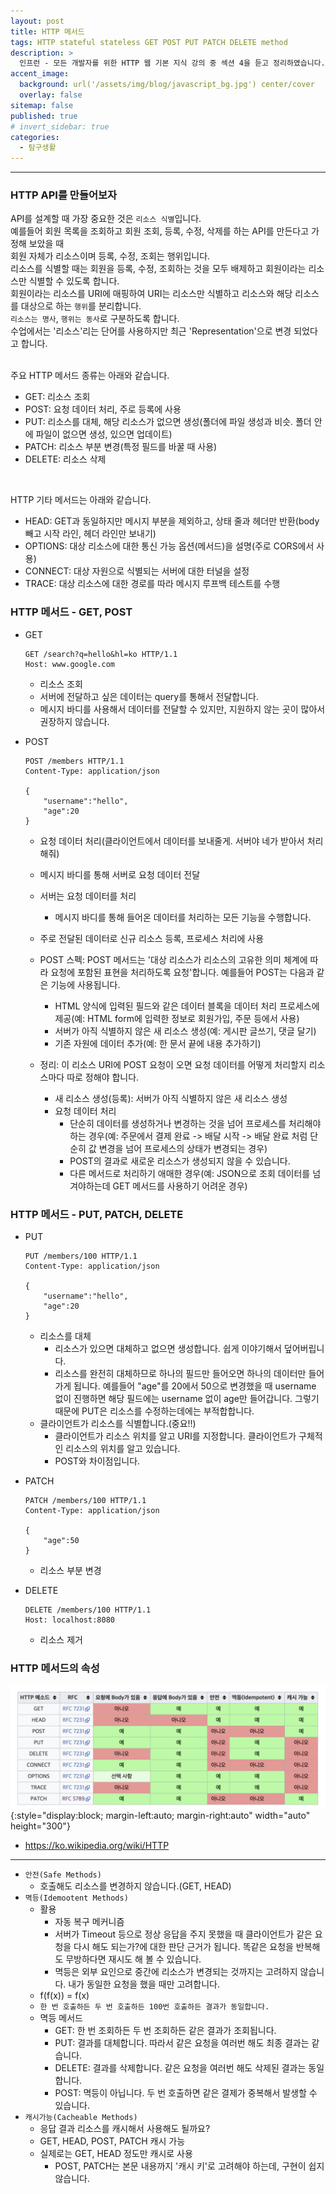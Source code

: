 ```yaml
---
layout: post
title: HTTP 메서드
tags: HTTP stateful stateless GET POST PUT PATCH DELETE method
description: >
  인프런 - 모든 개발자를 위한 HTTP 웹 기본 지식 강의 중 섹션 4을 듣고 정리하였습니다.
accent_image:
  background: url('/assets/img/blog/javascript_bg.jpg') center/cover
  overlay: false
sitemap: false
published: true
# invert_sidebar: true
categories:
  - 탐구생활
---
```


---

### HTTP API를 만들어보자

API를 설계할 때 가장 중요한 것은 `리소스 식별`입니다.<br>
예를들어 회원 목록을 조회하고 회원 조회, 등록, 수정, 삭제를 하는 API를 만든다고 가정해 보았을 때<br>
회원 자체가 리소스이며 등록, 수정, 조회는 행위입니다.<br>
리소스를 식별할 때는 회원을 등록, 수정, 조회하는 것을 모두 배제하고 회원이라는 리소스만 식별할 수 있도록 합니다.<br>
회원이라는 리소스를 URI에 매핑하여 URI는 리소스만 식별하고 리소스와 해당 리소스를 대상으로 하는 `행위`를 분리합니다.<br>
`리소스는 명사`, `행위는 동사`로 구분하도록 합니다.<br>
수업에서는 '리소스'리는 단어를 사용하지만 최근 'Representation'으로 변경 되었다고 합니다.<br><br>

주요 HTTP 메서드 종류는 아래와 같습니다.<br>

- GET: 리소스 조회
- POST: 요청 데이터 처리, 주로 등록에 사용
- PUT: 리소스를 대체, 해당 리소스가 없으면 생성(폴더에 파일 생성과 비슷. 폴더 안에 파일이 없으면 생성, 있으면 업데이트)
- PATCH: 리소스 부분 변경(특정 필드를 바꿀 때 사용)
- DELETE: 리소스 삭제

<br>

HTTP 기타 메서드는 아래와 같습니다.

- HEAD: GET과 동일하지만 메시지 부분을 제외하고, 상태 줄과 헤더만 반환(body 빼고 시작 라인, 헤더 라인만 보내기)
- OPTIONS: 대상 리소스에 대한 통신 가능 옵션(메서드)을 설명(주로 CORS에서 사용)
- CONNECT: 대상 자원으로 식별되는 서버에 대한 터널을 설정
- TRACE: 대상 리소스에 대한 경로를 따라 메시지 루프백 테스트를 수행

### HTTP 메서드 - GET, POST

- GET

      GET /search?q=hello&hl=ko HTTP/1.1
      Host: www.google.com

  - 리소스 조회
  - 서버에 전달하고 싶은 데이터는 query를 통해서 전달합니다.
  - 메시지 바디를 사용해서 데이터를 전달할 수 있지만, 지원하지 않는 곳이 많아서 권장하지 않습니다.

- POST

      POST /members HTTP/1.1
      Content-Type: application/json

      {
          "username":"hello",
          "age":20
      }

  - 요청 데이터 처리(클라이언트에서 데이터를 보내줄게. 서버야 네가 받아서 처리해줘)
  - 메시지 바디를 통해 서버로 요청 데이터 전달
  - 서버는 요청 데이터를 처리
    - 메시지 바디를 통해 들어온 데이터를 처리하는 모든 기능을 수행합니다.
  - 주로 전달된 데이터로 신규 리소스 등록, 프로세스 처리에 사용
  - POST 스펙: POST 메서드는 '대상 리소스가 리소스의 고유한 의미 체계에 따라 요청에 포함된 표현을 처리하도록 요청'합니다.
    예를들어 POST는 다음과 같은 기능에 사용됩니다.

    - HTML 양식에 입력된 필드와 같은 데이터 블록을 데이터 처리 프로세스에 제공(예: HTML form에 입력한 정보로 회원가입, 주문 등에서 사용)
    - 서버가 아직 식별하지 않은 새 리소스 생성(예: 게시판 글쓰기, 댓글 달기)
    - 기존 자원에 데이터 추가(예: 한 문서 끝에 내용 추가하기)

  - 정리: 이 리소스 URI에 POST 요청이 오면 요청 데이터를 어떻게 처리할지 리소스마다 따로 정해야 합니다.
    - 새 리소스 생성(등록): 서버가 아직 식별하지 않은 새 리소스 생성
    - 요청 데이터 처리
      - 단순히 데이터를 생성하거나 변경하는 것을 넘어 프로세스를 처리해야 하는 경우(예: 주문에서 결제 완료 -> 배달 시작 -> 배달 완료 처럼 단순히 값 변경을 넘어 프로세스의 상태가 변경되는 경우)
      - POST의 결과로 새로운 리소스가 생성되지 않을 수 있습니다.
      - 다른 메서드로 처리하기 애매한 경우(예: JSON으로 조회 데이터를 넘겨야하는데 GET 메서드를 사용하기 어려운 경우)

### HTTP 메서드 - PUT, PATCH, DELETE

- PUT

      PUT /members/100 HTTP/1.1
      Content-Type: application/json

      {
          "username":"hello",
          "age":20
      }

  - 리소스를 대체
    - 리소스가 있으면 대체하고 없으면 생성합니다. 쉽게 이야기해서 덮어버립니다.
    - 리소스를 완전히 대체하므로 하나의 필드만 들어오면 하나의 데이터만 들어가게 됩니다. 예를들어 "age"를 20에서 50으로 변경했을 때 username 없이 진행하면 해당 필드에는 username 없이 age만 들어갑니다. 그렇기 때문에 PUT은 리소스를 수정하는데에는 부적합합니다.
  - 클라이언트가 리소스를 식별합니다.(중요!!)
    - 클라이언트가 리소스 위치를 알고 URI를 지정합니다. 클라이언트가 구체적인 리소스의 위치를 알고 있습니다.
    - POST와 차이점입니다.

- PATCH

      PATCH /members/100 HTTP/1.1
      Content-Type: application/json

      {
          "age":50
      }

  - 리소스 부분 변경

- DELETE

      DELETE /members/100 HTTP/1.1
      Host: localhost:8080

  - 리소스 제거

### HTTP 메서드의 속성

![image1](/assets/img/blog/study/20220617-study-http-3.png){:style="display:block; margin-left:auto; margin-right:auto" width="auto" height="300"}

- https://ko.wikipedia.org/wiki/HTTP

---

- `안전(Safe Methods)`
  - 호출해도 리소스를 변경하지 않습니다.(GET, HEAD)
- `멱등(Idemootent Methods)`
  - 활용
    - 자동 복구 메커니즘
    - 서버가 Timeout 등으로 정상 응답을 주지 못했을 때 클라이언트가 같은 요청을 다시 해도 되는가?에 대한 판단 근거가 됩니다. 똑같은 요청을 반복해도 무방하다면 재시도 해 볼 수 있습니다.
    - 멱등은 외부 요인으로 중간에 리소스가 변경되는 것까지는 고려하지 않습니다. 내가 동일한 요청을 했을 때만 고려합니다.
  - f(f(x)) = f(x)
  - `한 번 호출하든 두 번 호출하든 100번 호출하든 결과가 동일합니다.`
  - 멱등 메서드
    - GET: 한 번 조회하든 두 번 조회하든 같은 결과가 조회됩니다.
    - PUT: 결과를 대체합니다. 따라서 같은 요청을 여러번 해도 최종 결과는 같습니다.
    - DELETE: 결과를 삭제합니다. 같은 요청을 여러번 해도 삭제된 결과는 동일합니다.
    - POST: 멱등이 아닙니다. 두 번 호출하면 같은 결제가 중복해서 발생할 수 있습니다.
- `캐시가능(Cacheable Methods)`
  - 응답 결과 리소스를 캐시해서 사용해도 될까요?
  - GET, HEAD, POST, PATCH 캐시 가능
  - 실제로는 GET, HEAD 정도만 캐시로 사용
    - POST, PATCH는 본문 내용까지 '캐시 키'로 고려해야 하는데, 구현이 쉽지 않습니다.
